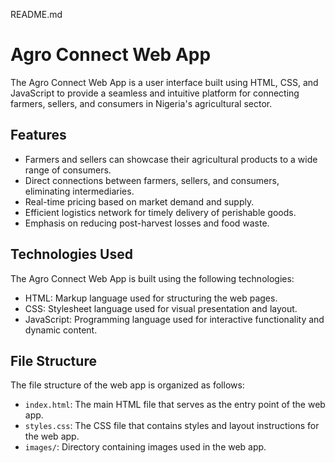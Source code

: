 README.md

# Agro Connect Web App

The Agro Connect Web App is a user interface built using HTML, CSS, and JavaScript to provide a seamless and intuitive platform for connecting farmers, sellers, and consumers in Nigeria's agricultural sector.

## Features

- Farmers and sellers can showcase their agricultural products to a wide range of consumers.
- Direct connections between farmers, sellers, and consumers, eliminating intermediaries.
- Real-time pricing based on market demand and supply.
- Efficient logistics network for timely delivery of perishable goods.
- Emphasis on reducing post-harvest losses and food waste.

## Technologies Used

The Agro Connect Web App is built using the following technologies:

- HTML: Markup language used for structuring the web pages.
- CSS: Stylesheet language used for visual presentation and layout.
- JavaScript: Programming language used for interactive functionality and dynamic content.

## File Structure

The file structure of the web app is organized as follows:

- `index.html`: The main HTML file that serves as the entry point of the web app.
- `styles.css`: The CSS file that contains styles and layout instructions for the web app.
- `images/`: Directory containing images used in the web app.


